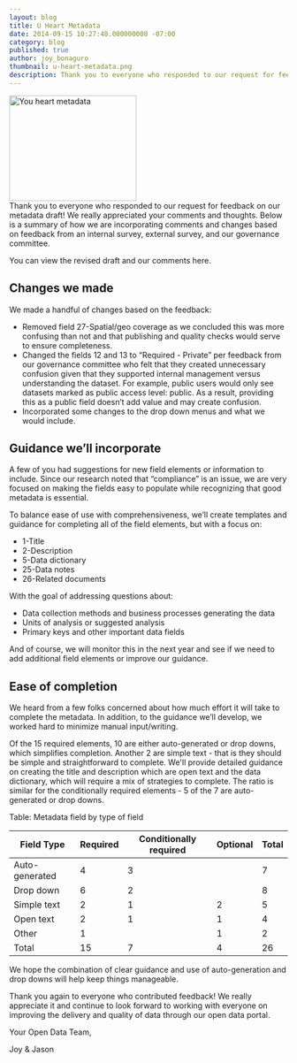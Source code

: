 ```yaml
---
layout: blog
title: U Heart Metadata
date: 2014-09-15 10:27:48.000000000 -07:00
category: blog
published: true
author: joy_bonaguro
thumbnail: u-heart-metadata.png
description: Thank you to everyone who responded to our request for feedback on our metadata draft! We really appreciated your comments and thoughts.
---
```


<p><img class="pull-left" src="{{site.baseurl}}/img/blog/u-heart-metadata.png" alt="You heart metadata" width="230" height="191" /><br />
Thank you to everyone who responded to our request for feedback on our metadata draft! We really appreciated your comments and thoughts. Below is a summary of how we are incorporating comments and changes based on feedback from an internal survey, external survey, and our governance committee.</p>
<p>You can view the revised draft and our comments here.</p>
<h2>Changes we made</h2>
<p>We made a handful of changes based on the feedback:</p>
<ul>
<li>Removed field 27-Spatial/geo coverage as we concluded this was more confusing than not and that publishing and quality checks would serve to ensure completeness.</li>
<li>Changed the fields 12 and 13 to “Required - Private” per feedback from our governance committee who felt that they created unnecessary confusion given that they supported internal management versus understanding the dataset. For example, public users would only see datasets marked as public access level: public. As a result, providing this as a public field doesn’t add value and may create confusion.</li>
<li>Incorporated some changes to the drop down menus and what we would include.</li>
</ul>
<h2>Guidance we’ll incorporate</h2>
<p>A few of you had suggestions for new field elements or information to include. Since our research noted that “compliance” is an issue, we are very focused on making the fields easy to populate while recognizing that good metadata is essential.</p>
<p>To balance ease of use with comprehensiveness, we’ll create templates and guidance for completing all of the field elements, but with a focus on:</p>
<ul>
<li>1-Title</li>
<li>2-Description</li>
<li>5-Data dictionary</li>
<li>25-Data notes</li>
<li>26-Related documents</li>
</ul>
<p>With the goal of addressing questions about:</p>
<ul>
<li>Data collection methods and business processes generating the data</li>
<li>Units of analysis or suggested analysis</li>
<li>Primary keys and other important data fields</li>
</ul>
<p>And of course, we will monitor this in the next year and see if we need to add additional field elements or improve our guidance.</p>
<h2>Ease of completion</h2>
<p>We heard from a few folks concerned about how much effort it will take to complete the metadata. In addition, to the guidance we’ll develop, we worked hard to minimize manual input/writing.</p>
<p>Of the 15 required elements, 10 are either auto-generated or drop downs, which simplifies completion. Another 2 are simple text - that is they should be simple and straightforward to complete. We'll provide detailed guidance on creating the title and description which are open text and the data dictionary, which will require a mix of strategies to complete. The ratio is similar for the conditionally required elements - 5 of the 7 are auto-generated or drop downs.</p>
<p>Table: Metadata field by type of field</p>


Field Type | Required | Conditionally required | Optional | Total
-----------|----------|------------------------|----------|------
Auto-generated|4|3||7
Drop down|6|2||8
Simple text|2|1|2|5
Open text|2|1|1|4
Other|1||1|2
Total|15|7|4|26


<p>We hope the combination of clear guidance and use of auto-generation and drop downs will help keep things manageable.</p>
<p>Thank you again to everyone who contributed feedback! We really appreciate it and continue to look forward to working with everyone on improving the delivery and quality of data through our open data portal.</p>
<p>Your Open Data Team,</p>
<p>Joy &amp; Jason</p>
